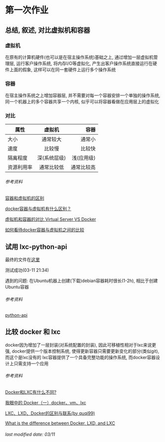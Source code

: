 # 第一次作业

## 总结, 叙述, 对比虚拟机和容器

### 虚拟机

在原有的计算机硬件(也可以是在宿主操作系统)基础之上, 通过增加一层虚拟机管理层,
运行客户操作系统, 将内存I/O等虚拟化, 产生出客户操作系统直接运行在硬件上面的假象,
这样可以在同一套硬件上运行多个操作系统

### 容器

在宿主操作系统之上增加容器层, 并不需要对每一个容器安排一个单独的操作系统,
同一个机器上的多个容器共享一个内核, 似乎可以将容器看做在应用层上的虚拟化

### 对比

| 属性 | 虚拟机 | 容器 |
| - | :-: | -: |
| 大小 | 通常较大 | 通常小 |
| 速度 | 比较慢 | 比较快 |
| 隔离程度 | 深(系统层级) | 浅(应用级) |
| 资源利用率 | 通常比较低 | 通常比较高 |

###### 参考资料

[容器和虚拟机的区别](http://blog.csdn.net/xiangxianghehe/article/details/70568448)

[docker容器与虚拟机有什么区别？](https://www.zhihu.com/question/48174633)

[虚拟机和容器的对比 Virtual Server VS Docker](http://www.cnblogs.com/frankyou/p/6427636.html)

[如何看待docker容器与虚拟机之间的比较](http://blog.csdn.net/albenxie/article/details/73478897)

## 试用 lxc-python-api

最终的文件在[这里](https://github.com/DanDoge/Lab-on-Operating-Systems/blob/master/%E7%AC%AC1%E6%AC%A1%E4%BD%9C%E4%B8%9A/lab1.py)

测试成功(03-11 21:34)

遇到的问题: 在Ubuntu机器上创建(下载)debian容器耗时很长(1-2h), 相比于创建Ubuntu容器

###### 参考资料

[python-api](https://stgraber.org/2014/02/05/lxc-1-0-scripting-with-the-api/)

## 比较 docker 和 lxc

docker因为增加了一层封装(对系统配置的封装), 因此可移植性相对于lxc来说更强,
docker提供一个版本控制系统, 使得更新容器只需要更新变化的部分(类似git), 而这个是lxc没有的
lxc容器提供了一个具备完整功能的操作系统, 而docker容器设计上只需支持一个应用

###### 参考资料

[Docker和LXC有什么不同?](http://dockone.io/article/368)

[我眼中的 Docker（一）docker、vm、lxc](http://blog.csdn.net/jcjc918/article/details/46486655)

[LXC、LXD、Docker的区别与联系(by quqi99)](http://blog.csdn.net/quqi99/article/details/75448101)

[What is the difference between Docker, LXD, and LXC](https://unix.stackexchange.com/questions/254956/what-is-the-difference-between-docker-lxd-and-lxc)

###### last modified date: 03/11

